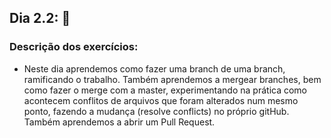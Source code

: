 ## Dia 2.2: :closed_book:

### Descrição dos exercícios:

- Neste dia aprendemos como fazer uma branch de uma branch, ramificando o trabalho. Também aprendemos a mergear branches, bem como fazer o merge com a master, experimentando na prática como acontecem conflitos de arquivos que foram alterados num mesmo ponto, fazendo a mudança (resolve conflicts) no próprio gitHub. Também aprendemos a abrir um Pull Request.
